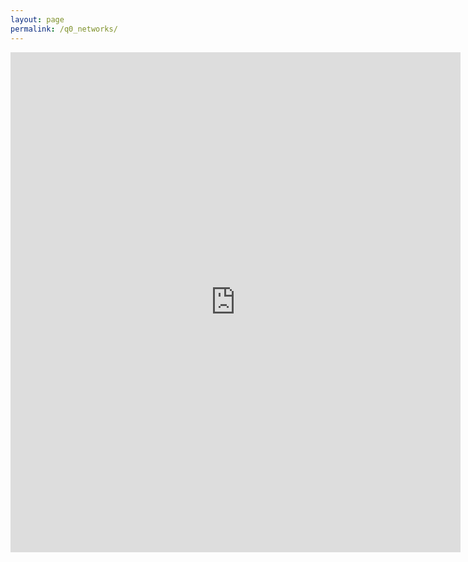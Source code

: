 ```yaml
---
layout: page
permalink: /q0_networks/
---
```

<iframe src="https://docs.google.com/forms/d/e/1FAIpQLSd4FkAihWeaEGxIvqFVfx0k_N7Z2Or-e0A6Nn98dn8qwvS-hQ/viewform?embedded=true" width="720" height="800" frameborder="0" marginheight="0" marginwidth="0">Wird geladen...</iframe>
